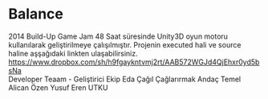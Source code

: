 Balance
=======
2014 Build-Up Game Jam
48 Saat süresinde Unity3D oyun motoru kullanılarak geliştirilmeye çalışılmıştır. Projenin executed hali ve source haline aşşağıdaki linkten ulaşabilirsiniz.
<url>https://www.dropbox.com/sh/h9fgaykntvmj2rt/AAB572WGJd4QjEhxr0yd5bsNa</url><br>
Developer Teaam - Geliştirici Ekip
Eda Çağıl Çağlarırmak
Andaç Temel
Alican Özen
Yusuf Eren UTKU
